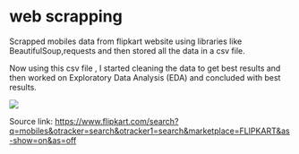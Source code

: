 # web scrapping

Scrapped mobiles data from flipkart website using libraries like BeautifulSoup,requests and then stored all the data in a csv file.  

Now using this csv file , I started cleaning the data to get best results and then worked on  Exploratory Data Analysis (EDA) and concluded with best results.  

![](https://miro.medium.com/max/1040/0*2QHmHPJxONopybMW.jpg)

Source link: https://www.flipkart.com/search?q=mobiles&otracker=search&otracker1=search&marketplace=FLIPKART&as-show=on&as=off
